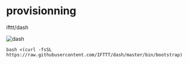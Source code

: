 # provisionning

ifttt/dash

![dash](https://cloud.githubusercontent.com/assets/2557813/12215477/d86e7d32-b701-11e5-8c78-24733bbb4f28.png)

```
bash <(curl -fsSL https://raw.githubusercontent.com/IFTTT/dash/master/bin/bootstrap)
```
